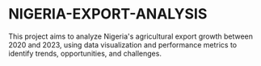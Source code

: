 # NIGERIA-EXPORT-ANALYSIS
This project aims to analyze Nigeria's agricultural export growth between  2020 and 2023, using data visualization and performance metrics to identify  trends, opportunities, and challenges.
